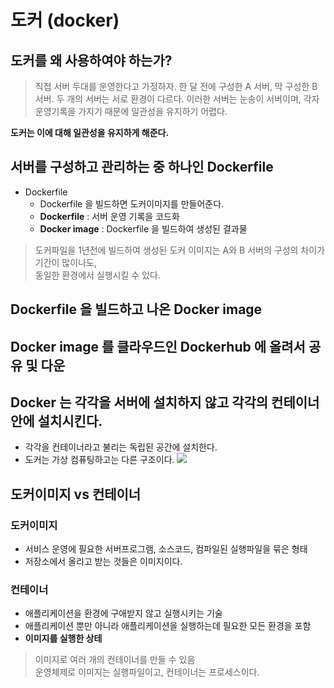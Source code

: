 # 도커 (docker)

## 도커를 왜 사용하여야 하는가?
> 직접 서버 두대를 운영한다고 가정하자. 한 달 전에 구성한 A 서버, 막 구성한 B 서버. 두 개의 서버는 서로 환경이 다르다. 이러한 서버는 눈송이 서버이며, 각자 운영기록을 가지기 때문에 일관성을 유지하기 어렵다.   

__도커는 이에 대해 일관성을 유지하게 해준다.__

## 서버를 구성하고 관리하는 중 하나인 Dockerfile
* Dockerfile
  * Dockerfile 을 빌드하면 도커이미지를 만들어준다.
  * __Dockerfile__ : 서버 운영 기록을 코드화
  * __Docker image__ : Dockerfile 을 빌드하여 생성된 결과물
> 도커파일을 1년전에 빌드하여 생성된 도커 이미지는 A와 B 서버의 구성의 차이가 기간이 많이나도,   
> 동일한 환경에서 실행시킬 수 있다.

## Dockerfile 을 빌드하고 나온 Docker image

## Docker image 를 클라우드인 Dockerhub 에 올려서 공유 및 다운

## Docker 는 각각을 서버에 설치하지 않고 각각의 컨테이너 안에 설치시킨다.
* 각각을 컨테이너라고 불리는 독립된 공간에 설치한다.
* 도커는 가상 컴퓨팅하고는 다른 구조이다.
![](https://geekflare.com/wp-content/uploads/2019/09/traditional-vs-new-gen.png)

## 도커이미지 vs 컨테이너
### 도커이미지
* 서비스 운영에 필요한 서버프로그램, 소스코드, 컴파일된 실행파일을 묶은 형태
* 저장소에서 올리고 받는 것들은 이미지이다.
### 컨테이너
* 애플리케이션을 환경에 구애받지 않고 실행시키는 기술
* 애플리케이션 뿐만 아니라 애플리케이션을 실행하는데 필요한 모든 환경을 포함
* __이미지를 실행한 상테__

> 이미지로 여러 개의 컨테이너를 만들 수 있음   
> 운영체제로 이미지는 실행파일이고, 컨테이너는 프로세스이다.
